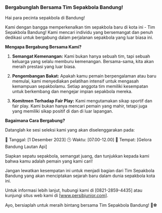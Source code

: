 ### Bergabunglah Bersama Tim Sepakbola Bandung!

Hai para pecinta sepakbola di Bandung!

Kami dengan bangga memperkenalkan tim sepakbola baru di kota ini - Tim Sepakbola Bandung! Kami mencari individu yang bersemangat dan penuh dedikasi untuk bergabung dalam perjalanan sepakbola yang luar biasa ini.

**Mengapa Bergabung Bersama Kami?**

1. **Semangat Kemenangan:** Kami bukan hanya sebuah tim, tapi sebuah keluarga yang selalu memburu kemenangan. Bersama-sama, kita akan meraih prestasi yang luar biasa.

2. **Pengembangan Bakat:** Apakah kamu pemain berpengalaman atau baru memulai, kami menyediakan pelatihan intensif untuk mengasah kemampuan sepakbolamu. Setiap anggota tim memiliki kesempatan untuk berkembang dan mengejar impian sepakbola mereka.

3. **Komitmen Terhadap Fair Play:** Kami mengutamakan sikap sportif dan fair play. Kami bukan hanya mencari pemain yang mahir, tetapi juga yang memiliki sikap positif di dan di luar lapangan.

**Bagaimana Cara Bergabung?**

Datanglah ke sesi seleksi kami yang akan diselenggarakan pada:

📅 Tanggal: [1 Desember 2023]
🕒 Waktu: [07.00-12.00]
📍 Tempat: [Gelora Bandung Lautan Api]

Siapkan sepatu sepakbola, semangat juang, dan tunjukkan kepada kami bahwa kamu adalah pemain yang kami cari!

Jangan lewatkan kesempatan ini untuk menjadi bagian dari Tim Sepakbola Bandung yang akan menciptakan sejarah baru dalam dunia sepakbola kota ini.

Untuk informasi lebih lanjut, hubungi kami di [0821-2859-4435] atau kunjungi situs web kami di [www.persibjunior.com].

Ayo, bersiaplah untuk meraih bintang bersama Tim Sepakbola Bandung! 🌟⚽️
